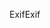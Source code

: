 <span data-ttu-id="9cbce-101">Exif</span><span class="sxs-lookup"><span data-stu-id="9cbce-101">Exif</span></span>